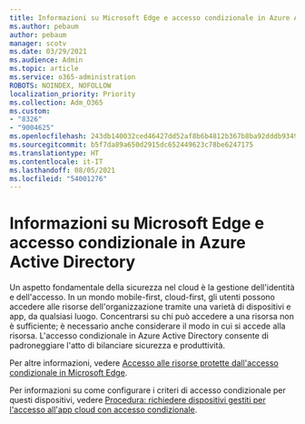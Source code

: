 ```yaml
---
title: Informazioni su Microsoft Edge e accesso condizionale in Azure Active Directory
ms.author: pebaum
author: pebaum
manager: scotv
ms.date: 03/29/2021
ms.audience: Admin
ms.topic: article
ms.service: o365-administration
ROBOTS: NOINDEX, NOFOLLOW
localization_priority: Priority
ms.collection: Adm_O365
ms.custom:
- "8326"
- "9004625"
ms.openlocfilehash: 243db140032ced46427dd52af8b6b4812b367b8ba92dddb9349643338d7ddf48
ms.sourcegitcommit: b5f7da89a650d2915dc652449623c78be6247175
ms.translationtype: HT
ms.contentlocale: it-IT
ms.lasthandoff: 08/05/2021
ms.locfileid: "54001276"
---
```

# <a name="learn-about-microsoft-edge-and-conditional-access-in-azure-active-directory"></a>Informazioni su Microsoft Edge e accesso condizionale in Azure Active Directory

Un aspetto fondamentale della sicurezza nel cloud è la gestione dell'identità e dell'accesso. In un mondo mobile-first, cloud-first, gli utenti possono accedere alle risorse dell'organizzazione tramite una varietà di dispositivi e app, da qualsiasi luogo. Concentrarsi su chi può accedere a una risorsa non è sufficiente; è necessario anche considerare il modo in cui si accede alla risorsa. L'accesso condizionale in Azure Active Directory consente di padroneggiare l'atto di bilanciare sicurezza e produttività.

Per altre informazioni, vedere [Accesso alle risorse protette dall'accesso condizionale in Microsoft Edge](https://go.microsoft.com/fwlink/?linkid=2152158).

Per informazioni su come configurare i criteri di accesso condizionale per questi dispositivi, vedere [Procedura: richiedere dispositivi gestiti per l'accesso all'app cloud con accesso condizionale](https://go.microsoft.com/fwlink/?linkid=2137682).